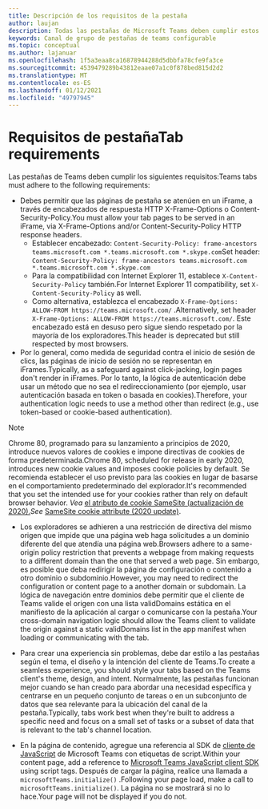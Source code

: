```yaml
---
title: Descripción de los requisitos de la pestaña
author: laujan
description: Todas las pestañas de Microsoft Teams deben cumplir estos requisitos.
keywords: Canal de grupo de pestañas de teams configurable
ms.topic: conceptual
ms.author: lajanuar
ms.openlocfilehash: 1f5a3eaa8ca16878944288d5dbbfa78cfe9fa3ce
ms.sourcegitcommit: 4539479289b43812eaae07a1c0f878bed815d2d2
ms.translationtype: MT
ms.contentlocale: es-ES
ms.lasthandoff: 01/12/2021
ms.locfileid: "49797945"
---
```

# <a name="tab-requirements"></a><span data-ttu-id="1793c-104">Requisitos de pestaña</span><span class="sxs-lookup"><span data-stu-id="1793c-104">Tab requirements</span></span>

<span data-ttu-id="1793c-105">Las pestañas de Teams deben cumplir los siguientes requisitos:</span><span class="sxs-lookup"><span data-stu-id="1793c-105">Teams tabs must adhere to the following requirements:</span></span>

* <span data-ttu-id="1793c-106">Debes permitir que las páginas de pestaña se atenúen en un iFrame, a través de encabezados de respuesta HTTP X-Frame-Options o Content-Security-Policy.</span><span class="sxs-lookup"><span data-stu-id="1793c-106">You must allow your tab pages to be served in an iFrame, via X-Frame-Options and/or Content-Security-Policy HTTP response headers.</span></span>
  * <span data-ttu-id="1793c-107">Establecer encabezado: `Content-Security-Policy: frame-ancestors teams.microsoft.com *.teams.microsoft.com *.skype.com`</span><span class="sxs-lookup"><span data-stu-id="1793c-107">Set header: `Content-Security-Policy: frame-ancestors teams.microsoft.com *.teams.microsoft.com *.skype.com`</span></span>
  * <span data-ttu-id="1793c-108">Para la compatibilidad con Internet Explorer 11, establece `X-Content-Security-Policy` también.</span><span class="sxs-lookup"><span data-stu-id="1793c-108">For Internet Explorer 11 compatibility, set `X-Content-Security-Policy` as well.</span></span>
  * <span data-ttu-id="1793c-109">Como alternativa, establezca el encabezado `X-Frame-Options: ALLOW-FROM https://teams.microsoft.com/` .</span><span class="sxs-lookup"><span data-stu-id="1793c-109">Alternatively, set header `X-Frame-Options: ALLOW-FROM https://teams.microsoft.com/`.</span></span> <span data-ttu-id="1793c-110">Este encabezado está en desuso pero sigue siendo respetado por la mayoría de los exploradores.</span><span class="sxs-lookup"><span data-stu-id="1793c-110">This header is deprecated but still respected by most browsers.</span></span>
* <span data-ttu-id="1793c-111">Por lo general, como medida de seguridad contra el inicio de sesión de clics, las páginas de inicio de sesión no se representan en iFrames.</span><span class="sxs-lookup"><span data-stu-id="1793c-111">Typically, as a safeguard against click-jacking, login pages don't render in iFrames.</span></span> <span data-ttu-id="1793c-112">Por lo tanto, la lógica de autenticación debe usar un método que no sea el redireccionamiento (por ejemplo, usar autenticación basada en token o basada en cookies).</span><span class="sxs-lookup"><span data-stu-id="1793c-112">Therefore, your authentication logic needs to use a method other than redirect (e.g., use token-based or cookie-based authentication).</span></span>

> [!NOTE]
> <span data-ttu-id="1793c-113">Chrome 80, programado para su lanzamiento a principios de 2020, introduce nuevos valores de cookies e impone directivas de cookies de forma predeterminada.</span><span class="sxs-lookup"><span data-stu-id="1793c-113">Chrome 80, scheduled for release in early 2020, introduces new cookie values and imposes cookie policies by default.</span></span> <span data-ttu-id="1793c-114">Se recomienda establecer el uso previsto para las cookies en lugar de basarse en el comportamiento predeterminado del explorador.</span><span class="sxs-lookup"><span data-stu-id="1793c-114">It's recommended that you set the intended use for your cookies rather than rely on default browser behavior.</span></span> <span data-ttu-id="1793c-115">*Vea* [el atributo de cookie SameSite (actualización de 2020).](../../resources/samesite-cookie-update.md)</span><span class="sxs-lookup"><span data-stu-id="1793c-115">*See* [SameSite cookie attribute (2020 update)](../../resources/samesite-cookie-update.md).</span></span>

* <span data-ttu-id="1793c-116">Los exploradores se adhieren a una restricción de directiva del mismo origen que impide que una página web haga solicitudes a un dominio diferente del que atendía una página web.</span><span class="sxs-lookup"><span data-stu-id="1793c-116">Browsers adhere to a same-origin policy restriction that prevents a webpage from making requests to a different domain than the one that served a web page.</span></span> <span data-ttu-id="1793c-117">Sin embargo, es posible que deba redirigir la página de configuración o contenido a otro dominio o subdominio.</span><span class="sxs-lookup"><span data-stu-id="1793c-117">However, you may need to redirect the configuration or content page to a another domain or subdomain.</span></span> <span data-ttu-id="1793c-118">La lógica de navegación entre dominios debe permitir que el cliente de Teams valide el origen con una lista validDomains estática en el manifiesto de la aplicación al cargar o comunicarse con la pestaña.</span><span class="sxs-lookup"><span data-stu-id="1793c-118">Your cross-domain navigation logic should allow the Teams client to validate the origin against a static validDomains list in the app manifest when loading or communicating with the tab.</span></span>

* <span data-ttu-id="1793c-119">Para crear una experiencia sin problemas, debe dar estilo a las pestañas según el tema, el diseño y la intención del cliente de Teams.</span><span class="sxs-lookup"><span data-stu-id="1793c-119">To create a seamless experience, you should style your tabs based on the Teams client's theme, design, and intent.</span></span> <span data-ttu-id="1793c-120">Normalmente, las pestañas funcionan mejor cuando se han creado para abordar una necesidad específica y centrarse en un pequeño conjunto de tareas o en un subconjunto de datos que sea relevante para la ubicación del canal de la pestaña.</span><span class="sxs-lookup"><span data-stu-id="1793c-120">Typically, tabs work best when they're built to address a specific need and focus on a small set of tasks or a subset of data that is relevant to the tab's channel location.</span></span>

* <span data-ttu-id="1793c-121">En la página de contenido, agregue una referencia al SDK de [cliente de JavaScript](/javascript/api/overview/msteams-client) de Microsoft Teams con etiquetas de script.</span><span class="sxs-lookup"><span data-stu-id="1793c-121">Within your content page, add a reference to [Microsoft Teams JavaScript client SDK](/javascript/api/overview/msteams-client) using script tags.</span></span> <span data-ttu-id="1793c-122">Después de cargar la página, realice una llamada a `microsoftTeams.initialize()` .</span><span class="sxs-lookup"><span data-stu-id="1793c-122">Following your page load, make a call to `microsoftTeams.initialize()`.</span></span> <span data-ttu-id="1793c-123">La página no se mostrará si no lo hace.</span><span class="sxs-lookup"><span data-stu-id="1793c-123">Your page will not be displayed if you do not.</span></span>
